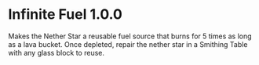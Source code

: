 # Infinite Fuel 1.0.0
Makes the Nether Star a reusable fuel source that burns for 5 times as long as a lava bucket.
Once depleted, repair the nether star in a Smithing Table with any glass block to reuse.
